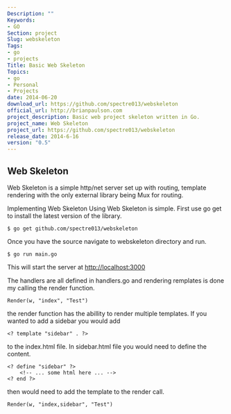 ```yaml
---
Description: ""
Keywords:
- GO
Section: project
Slug: webskeleton
Tags:
- go
- projects
Title: Basic Web Skeleton
Topics:
- go
- Personal
- Projects
date: 2014-06-20
download_url: https://github.com/spectre013/webskeleton
official_url: http://brianpaulson.com
project_description: Basic web project skeleton written in Go.
project_name: Web Skeleton
project_url: https://github.com/spectre013/webskeleton
release_date: 2014-6-16
version: "0.5"
---
```


## Web Skeleton

Web Skeleton is a simple http/net server set up with routing, template rendering with the only external library being Mux for routing.

Implementing Web Skeleton
Using Web Skeleton is simple. First use go get to install the latest version of the library.

	$ go get github.com/spectre013/webskeleton


Once you have the source navigate to webskeleton directory and run. 

	$ go run main.go

This will start the server at [http://localhost:3000](http://localhost:3000) 

The handlers are all defined in handlers.go and rendering remplates is done my calling the render function.


	Render(w, "index", "Test")

the render function has the abillity to render multiple templates. If you wanted to add a sidebar you would add 

	<? template "sidebar" . ?>

to the index.html file. In sidebar.html file you would need to define the content.

	<? define "sidebar" ?>
		<!-- ... some html here ... -->
	<? end ?>

then would need to add the template to the render call.

	Render(w, "index,sidebar", "Test")